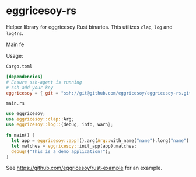 # eggricesoy-rs

Helper library for eggricesoy Rust binaries. This utilizes `clap`, `log` and
`log4rs`.

Main fe

Usage:

`Cargo.toml`

```toml
[dependencies]
# Ensure ssh-agent is running
# ssh-add your key
eggricesoy = { git = "ssh://git@github.com/eggricesoy/eggricesoy-rs.git", tag = "1.2.0" }
```

`main.rs`

```rs
use eggricesoy;
use eggricesoy::clap::Arg;
use eggricesoy::log::{debug, info, warn};

fn main() {
  let app = eggricesoy::app!().arg(Arg::with_name("name").long("name").takes_value(true));
  let matches = eggricesoy::init_app(app).matches;
  debug!("This is a demo application!");
}
```

See https://github.com/eggricesoy/rust-example for an example.
